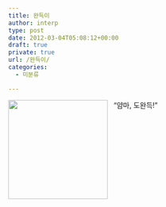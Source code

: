 ```yaml
---
title: 완득이
author: interp
type: post
date: 2012-03-04T05:08:12+00:00
draft: true
private: true
url: /완득이/
categories:
  - 미분류

---
```

<img src="http://www.deupress.or.kr/news/photo/201111/2331_2067_304.jpg" align="left" style="margin-right:12px; margin-bottom-5px;" width="200" />&#8220;얌마, 도완득!&#8221;

&nbsp;